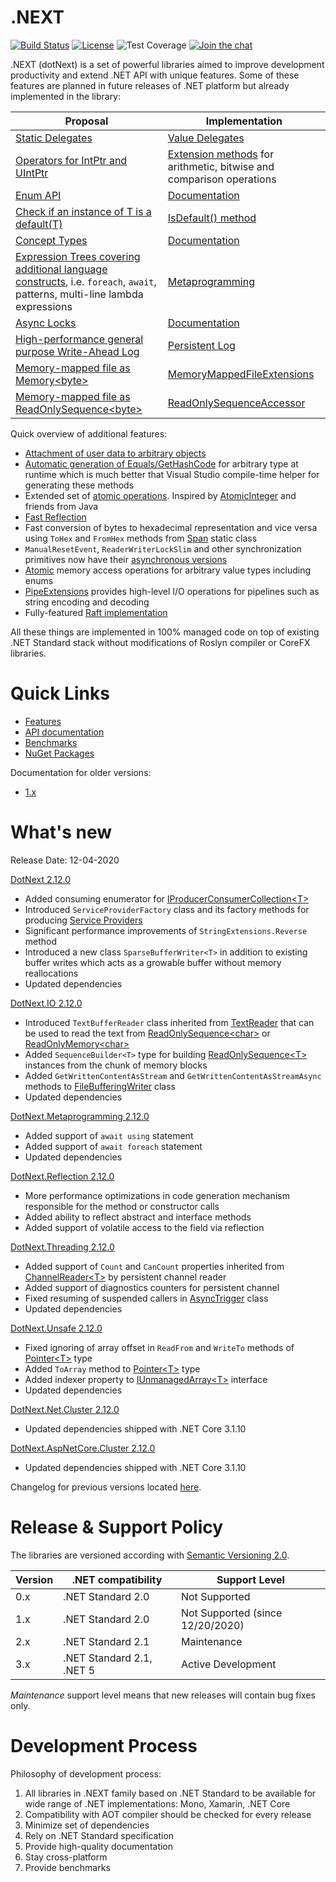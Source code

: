 .NEXT
====
[![Build Status](https://dev.azure.com/rvsakno/dotNext/_apis/build/status/sakno.dotNext?branchName=master)](https://dev.azure.com/rvsakno/dotNext/_build/latest?definitionId=1&branchName=master)
[![License](https://img.shields.io/badge/license-MIT-blue.svg)](https://github.com/sakno/dotNext/blob/master/LICENSE)
![Test Coverage](https://img.shields.io/azure-devops/coverage/rvsakno/dotnext/1/master)
[![Join the chat](https://badges.gitter.im/dot_next/community.svg)](https://gitter.im/dot_next/community)

.NEXT (dotNext) is a set of powerful libraries aimed to improve development productivity and extend .NET API with unique features. Some of these features are planned in future releases of .NET platform but already implemented in the library:

| Proposal | Implementation |
| ---- | ---- |
| [Static Delegates](https://github.com/dotnet/csharplang/blob/master/proposals/static-delegates.md) | [Value Delegates](https://sakno.github.io/dotNext/features/core/valued.html) |
| [Operators for IntPtr and UIntPtr](https://github.com/dotnet/corefx/issues/32775) | [Extension methods](https://sakno.github.io/dotNext/api/DotNext.ValueTypeExtensions.html) for arithmetic, bitwise and comparison operations |
| [Enum API](https://github.com/dotnet/corefx/issues/34077) | [Documentation](https://sakno.github.io/dotNext/features/core/enum.html) |
| [Check if an instance of T is a default(T)](https://github.com/dotnet/corefx/issues/16209) | [IsDefault() method](https://sakno.github.io/dotNext/api/DotNext.Runtime.Intrinsics.html#DotNext_Runtime_Intrinsics_IsDefault__1___0_) |
| [Concept Types](https://github.com/dotnet/csharplang/issues/110) | [Documentation](https://sakno.github.io/dotNext/features/concept.html) |
| [Expression Trees covering additional language constructs](https://github.com/dotnet/csharplang/issues/158), i.e. `foreach`, `await`, patterns, multi-line lambda expressions | [Metaprogramming](https://sakno.github.io/dotNext/features/metaprogramming/index.html) |
| [Async Locks](https://github.com/dotnet/corefx/issues/34073) | [Documentation](https://sakno.github.io/dotNext/features/threading/index.html) |
| [High-performance general purpose Write-Ahead Log](https://github.com/dotnet/corefx/issues/25034) | [Persistent Log](https://sakno.github.io/dotNext/features/cluster/wal.html)  |
| [Memory-mapped file as Memory&lt;byte&gt;](https://github.com/dotnet/runtime/issues/37227) | [MemoryMappedFileExtensions](https://sakno.github.io/dotNext/features/io/mmfile.html) |
| [Memory-mapped file as ReadOnlySequence&lt;byte&gt;](https://github.com/dotnet/runtime/issues/24805) | [ReadOnlySequenceAccessor](https://sakno.github.io/dotNext/api/DotNext.IO.MemoryMappedFiles.ReadOnlySequenceAccessor.html) |

Quick overview of additional features:

* [Attachment of user data to arbitrary objects](https://sakno.github.io/dotNext/features/core/userdata.html)
* [Automatic generation of Equals/GetHashCode](https://sakno.github.io/dotNext/features/core/autoeh.html) for arbitrary type at runtime which is much better that Visual Studio compile-time helper for generating these methods
* Extended set of [atomic operations](https://sakno.github.io/dotNext/features/core/atomic.html). Inspired by [AtomicInteger](https://docs.oracle.com/javase/10/docs/api/java/util/concurrent/atomic/AtomicInteger.html) and friends from Java
* [Fast Reflection](https://sakno.github.io/dotNext/features/reflection/fast.html)
* Fast conversion of bytes to hexadecimal representation and vice versa using `ToHex` and `FromHex` methods from [Span](https://sakno.github.io/dotNext/api/DotNext.Span.html) static class
* `ManualResetEvent`, `ReaderWriterLockSlim` and other synchronization primitives now have their [asynchronous versions](https://sakno.github.io/dotNext/features/threading/rwlock.html)
* [Atomic](https://sakno.github.io/dotNext/features/core/atomic.html) memory access operations for arbitrary value types including enums
* [PipeExtensions](https://sakno.github.io/dotNext/api/DotNext.IO.Pipelines.PipeExtensions.html) provides high-level I/O operations for pipelines such as string encoding and decoding
* Fully-featured [Raft implementation](https://github.com/sakno/dotNext/tree/master/src/cluster)

All these things are implemented in 100% managed code on top of existing .NET Standard stack without modifications of Roslyn compiler or CoreFX libraries.

# Quick Links

* [Features](https://sakno.github.io/dotNext/features/core/index.html)
* [API documentation](https://sakno.github.io/dotNext/api/DotNext.html)
* [Benchmarks](https://sakno.github.io/dotNext/benchmarks.html)
* [NuGet Packages](https://www.nuget.org/profiles/rvsakno)

Documentation for older versions:
* [1.x](https://sakno.github.io/dotNext/versions/1.x/index.html)

# What's new
Release Date: 12-04-2020

<a href="https://www.nuget.org/packages/dotnext/2.12.0">DotNext 2.12.0</a>
* Added consuming enumerator for [IProducerConsumerCollection&lt;T&gt;](https://docs.microsoft.com/en-us/dotnet/api/system.collections.concurrent.iproducerconsumercollection-1)
* Introduced `ServiceProviderFactory` class and its factory methods for producing [Service Providers](https://docs.microsoft.com/en-us/dotnet/api/system.iserviceprovider)
* Significant performance improvements of `StringExtensions.Reverse` method
* Introduced a new class `SparseBufferWriter<T>` in addition to existing buffer writes which acts as a growable buffer without memory reallocations
* Updated dependencies

<a href="https://www.nuget.org/packages/dotnext.io/2.12.0">DotNext.IO 2.12.0</a>
* Introduced `TextBufferReader` class inherited from [TextReader](https://docs.microsoft.com/en-us/dotnet/api/system.io.textreader) that can be used to read the text from [ReadOnlySequence&lt;char&gt;](https://docs.microsoft.com/en-us/dotnet/api/system.buffers.readonlysequence-1) or [ReadOnlyMemory&lt;char&gt;](https://docs.microsoft.com/en-us/dotnet/api/system.readonlymemory-1)
* Added `SequenceBuilder<T>` type for building [ReadOnlySequence&lt;T&gt;](https://docs.microsoft.com/en-us/dotnet/api/system.buffers.readonlysequence-1) instances from the chunk of memory blocks
* Added `GetWrittenContentAsStream` and `GetWrittenContentAsStreamAsync` methods to [FileBufferingWriter](https://sakno.github.io/dotNext/api/DotNext.IO.FileBufferingWriter.html) class
* Updated dependencies

<a href="https://www.nuget.org/packages/dotnext.metaprogramming/2.12.0">DotNext.Metaprogramming 2.12.0</a>
* Added support of `await using` statement
* Added support of `await foreach` statement
* Updated dependencies

<a href="https://www.nuget.org/packages/dotnext.reflection/2.12.0">DotNext.Reflection 2.12.0</a>
* More performance optimizations in code generation mechanism responsible for the method or constructor calls
* Added ability to reflect abstract and interface methods
* Added support of volatile access to the field via reflection

<a href="https://www.nuget.org/packages/dotnext.threading/2.12.0">DotNext.Threading 2.12.0</a>
* Added support of `Count` and `CanCount` properties inherited from [ChannelReader&lt;T&gt;](https://docs.microsoft.com/en-us/dotnet/api/system.threading.channels.channelreader-1) by persistent channel reader
* Added support of diagnostics counters for persistent channel
* Fixed resuming of suspended callers in [AsyncTrigger](https://sakno.github.io/dotNext/api/DotNext.Threading.AsyncTrigger.html) class
* Updated dependencies

<a href="https://www.nuget.org/packages/dotnext.unsafe/2.12.0">DotNext.Unsafe 2.12.0</a>
* Fixed ignoring of array offset in `ReadFrom` and `WriteTo` methods of [Pointer&lt;T&gt;](https://sakno.github.io/dotNext/api/DotNext.Runtime.InteropServices.Pointer-1.html) type
* Added `ToArray` method to [Pointer&lt;T&gt;](https://sakno.github.io/dotNext/api/DotNext.Runtime.InteropServices.Pointer-1.html) type
* Added indexer property to [IUnmanagedArray&lt;T&gt;](https://sakno.github.io/dotNext/api/DotNext.Runtime.InteropServices.IUnmanagedArray-1.html) interface
* Updated dependencies

<a href="https://www.nuget.org/packages/dotnext.net.cluster/2.12.0">DotNext.Net.Cluster 2.12.0</a>
* Updated dependencies shipped with .NET Core 3.1.10

<a href="https://www.nuget.org/packages/dotnext.aspnetcore.cluster/2.12.0">DotNext.AspNetCore.Cluster 2.12.0</a>
* Updated dependencies shipped with .NET Core 3.1.10

Changelog for previous versions located [here](./CHANGELOG.md).

# Release & Support Policy
The libraries are versioned according with [Semantic Versioning 2.0](https://semver.org/).

| Version | .NET compatibility | Support Level |
| ---- | ---- | ---- |
| 0.x | .NET Standard 2.0 | Not Supported |
| 1.x | .NET Standard 2.0 | Not Supported (since 12/20/2020) |
| 2.x | .NET Standard 2.1 | Maintenance |
| 3.x | .NET Standard 2.1, .NET 5 | Active Development |

_Maintenance_ support level means that new releases will contain bug fixes only.

# Development Process
Philosophy of development process:
1. All libraries in .NEXT family based on .NET Standard to be available for wide range of .NET implementations: Mono, Xamarin, .NET Core
1. Compatibility with AOT compiler should be checked for every release
1. Minimize set of dependencies
1. Rely on .NET Standard specification
1. Provide high-quality documentation
1. Stay cross-platform
1. Provide benchmarks
